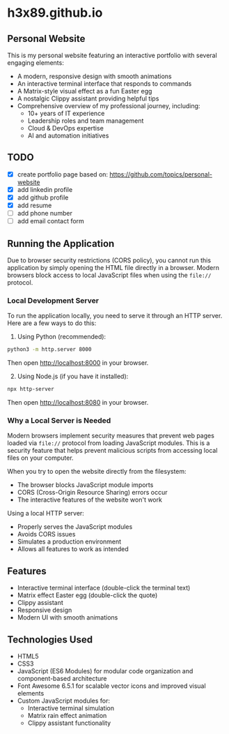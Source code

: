 # h3x89.github.io

## Personal Website

This is my personal website featuring an interactive portfolio with several engaging elements:

- A modern, responsive design with smooth animations
- An interactive terminal interface that responds to commands
- A Matrix-style visual effect as a fun Easter egg
- A nostalgic Clippy assistant providing helpful tips
- Comprehensive overview of my professional journey, including:
  - 10+ years of IT experience
  - Leadership roles and team management
  - Cloud & DevOps expertise
  - AI and automation initiatives

## TODO

- [x] create portfolio page based on: <https://github.com/topics/personal-website>
- [x] add linkedin profile
- [x] add github profile
- [x] add resume
- [ ] add phone number
- [ ] add email contact form

## Running the Application

Due to browser security restrictions (CORS policy), you cannot run this application by simply opening the HTML file directly in a browser. Modern browsers block access to local JavaScript files when using the `file://` protocol.

### Local Development Server

To run the application locally, you need to serve it through an HTTP server. Here are a few ways to do this:

1. Using Python (recommended):

```bash
python3 -m http.server 8000
```

Then open <http://localhost:8000> in your browser.

2. Using Node.js (if you have it installed):

```bash
npx http-server
```

Then open <http://localhost:8080> in your browser.

### Why a Local Server is Needed

Modern browsers implement security measures that prevent web pages loaded via `file://` protocol from loading JavaScript modules. This is a security feature that helps prevent malicious scripts from accessing local files on your computer.

When you try to open the website directly from the filesystem:

- The browser blocks JavaScript module imports
- CORS (Cross-Origin Resource Sharing) errors occur
- The interactive features of the website won't work

Using a local HTTP server:

- Properly serves the JavaScript modules
- Avoids CORS issues
- Simulates a production environment
- Allows all features to work as intended

## Features

- Interactive terminal interface (double-click the terminal text)
- Matrix effect Easter egg (double-click the quote)
- Clippy assistant
- Responsive design
- Modern UI with smooth animations

## Technologies Used

- HTML5
- CSS3
- JavaScript (ES6 Modules) for modular code organization and component-based architecture
- Font Awesome 6.5.1 for scalable vector icons and improved visual elements
- Custom JavaScript modules for:
  - Interactive terminal simulation
  - Matrix rain effect animation
  - Clippy assistant functionality
